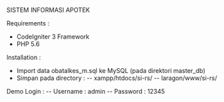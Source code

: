 SISTEM INFORMASI APOTEK

Requirements :
- CodeIgniter 3 Framework
- PHP 5.6

Installation :
- Import data obatalkes_m.sql ke MySQL (pada direktori master_db)
- Simpan pada directory :
-- xampp/htdocs/si-rs/
-- laragon/www/si-rs/

Demo Login :
-- Username : admin
-- Password : 12345